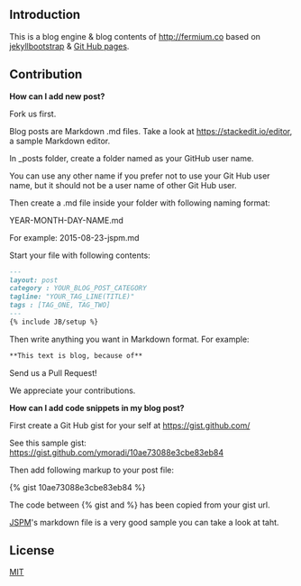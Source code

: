 ## Introduction

This is a blog engine & blog contents of <http://fermium.co> based on [jekyllbootstrap](http://jekyllbootstrap.com) & [Git Hub pages](https://pages.github.com).

## Contribution

**How can I add new post?**

Fork us first.

Blog posts are Markdown .md files. Take a look at <https://stackedit.io/editor>, a sample Markdown editor.

In _posts folder, create a folder named as your GitHub user name.

You can use any other name if you prefer not to use your Git Hub user name, but it should not be a user name of other Git Hub user. 

Then create a .md file inside your folder with following naming format:

YEAR-MONTH-DAY-NAME.md

For example: 2015-08-23-jspm.md

Start your file with following contents:

```md
---
layout: post
category : YOUR_BLOG_POST_CATEGORY
tagline: "YOUR_TAG_LINE(TITLE)"
tags : [TAG_ONE, TAG_TWO]
---
{% include JB/setup %}
```

Then write anything you want in Markdown format. For example:

```md
**This text is blog, because of**
```

Send us a Pull Request!

We appreciate your contributions.

**How can I add code snippets in my blog post?** 

First create a Git Hub gist for your self at <https://gist.github.com/>

See this sample gist: <https://gist.github.com/ymoradi/10ae73088e3cbe83eb84>

Then add following markup to your post file:

{% gist 10ae73088e3cbe83eb84 %}

The code between {% gist and %} has been copied from your gist url.

[JSPM](https://raw.githubusercontent.com/Fermium-co/fermium-co.github.com/master/_posts/ymoradi/2015-08-23-jspm.md)'s markdown file is a very good sample you can take a look at taht.

## License

[MIT](http://opensource.org/licenses/MIT)
